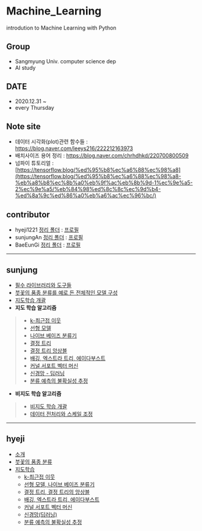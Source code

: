 # Machine_Learning
introdution to Machine Learning with Python

## Group
+ Sangmyung Univ. computer science dep
+ AI study 

## DATE
  - 2020.12.31 ~
  - every Thursday
 
## Note site
- 데이터 시각화(plot)관련 함수들 : https://blog.naver.com/leeys216/222212163973
- 배치사이즈 용어 정리 : https://blog.naver.com/chrhdhkd/220700800509
- 넘파이 튜토리얼 : [https://tensorflow.blog/%ed%95%b8%ec%a6%88%ec%98%a8](https://tensorflow.blog/%ed%95%b8%ec%a6%88%ec%98%a8-%eb%a8%b8%ec%8b%a0%eb%9f%ac%eb%8b%9d-1%ec%9e%a5-2%ec%9e%a5/%eb%84%98%ed%8c%8c%ec%9d%b4-%ed%8a%9c%ed%86%a0%eb%a6%ac%ec%96%bc/)
## contributor
+ hyeji1221 [정리 폴더](https://github.com/sunjungAn/Machine_Learning/tree/master/hyejiLim) : [프로필](https://github.com/hyeji1221)
+ sunjungAn [정리 폴더](https://github.com/sunjungAn/Machine_Learning/tree/master/sunjungAn) : [프로필](https://github.com/sunjungAn)
+ BaeEunGi [정리 폴더](https://github.com/sunjungAn/Machine_Learning/tree/master/BaeEunGi) : [프로필](https://github.com/BaeEunGi)

---------------------------------------------------------------------------------------------------------------------------------------------------------



## sunjung

+ [필수 라이브러리와 도구들](https://github.com/sunjungAn/Machine_Learning/blob/master/sunjungAn/%ED%95%84%EC%88%98%20%EB%9D%BC%EC%9D%B4%EB%B8%8C%EB%9F%AC%EB%A6%AC%EC%99%80%20%EB%8F%84%EA%B5%AC%EB%93%A4.md)
+ [붓꽃의 품종 분류를 예로 든 전체적인 모델 구성](https://github.com/sunjungAn/Machine_Learning/blob/master/sunjungAn/%EB%B6%93%EA%BD%83%EC%9D%98%20%ED%92%88%EC%A2%85%20%EB%B6%84%EB%A5%98%EB%A5%BC%20%EC%98%88%EB%A1%9C%20%EB%93%A0%20%EC%A0%84%EC%B2%B4%EC%A0%81%EC%9D%B8%20%EB%AA%A8%EB%8D%B8%20%EA%B5%AC%EC%84%B1.ipynb)
+ [지도학습 개괄](https://github.com/sunjungAn/Machine_Learning/blob/master/sunjungAn/%EC%A7%80%EB%8F%84%20%ED%95%99%EC%8A%B5%20%EA%B0%9C%EA%B4%84.ipynb)
+ **지도 학습 알고리즘**
> + [k-최근접 이웃](https://github.com/sunjungAn/Machine_Learning/blob/master/sunjungAn/K-%EC%B5%9C%EA%B7%BC%EC%A0%91%20%EC%9D%B4%EC%9B%83.ipynb)
> + [선형 모델](https://github.com/sunjungAn/Machine_Learning/blob/master/sunjungAn/%EC%84%A0%ED%98%95%20%EB%AA%A8%EB%8D%B8.ipynb)
> + [나이브 베이즈 분류기](https://github.com/sunjungAn/Machine_Learning/blob/master/sunjungAn/%EB%82%98%EC%9D%B4%EB%B8%8C%20%EB%B2%A0%EC%9D%B4%EC%A6%88%20%EB%B6%84%EB%A5%98%EA%B8%B0.ipynb)
> + [결정 트리](https://github.com/sunjungAn/Machine_Learning/blob/master/sunjungAn/%EA%B2%B0%EC%A0%95%20%ED%8A%B8%EB%A6%AC.ipynb)
> + [결정 트리 앙상블](https://github.com/sunjungAn/Machine_Learning/blob/master/sunjungAn/%EA%B2%B0%EC%A0%95%20%ED%8A%B8%EB%A6%AC%EC%9D%98%20%EC%95%99%EC%83%81%EB%B8%94.ipynb)
> + [배깅, 엑스트라 트리, 에이다부스트](https://github.com/sunjungAn/Machine_Learning/blob/master/sunjungAn/%EB%B0%B0%EA%B9%85%2C%20%EC%97%91%EC%8A%A4%ED%8A%B8%EB%9D%BC%20%ED%8A%B8%EB%A6%AC%2C%20%EC%97%90%EC%9D%B4%EB%8B%A4%EB%B6%80%EC%8A%A4%ED%8A%B8.ipynb)
> + [커널 서포트 벡터 머신](https://github.com/sunjungAn/Machine_Learning/blob/master/sunjungAn/%EC%BB%A4%EB%84%90%20%EC%84%9C%ED%8F%AC%ED%8A%B8%20%EB%B2%A1%ED%84%B0%20%EB%A8%B8%EC%8B%A0.ipynb)
> + [신경망 - 딥러닝](https://github.com/sunjungAn/Machine_Learning/blob/master/sunjungAn/%EC%8B%A0%EA%B2%BD%EB%A7%9D(%EB%94%A5%EB%9F%AC%EB%8B%9D).ipynb)
> + [분류 예측의 불확실성 추정](https://github.com/sunjungAn/Machine_Learning/blob/master/sunjungAn/%EB%B6%84%EB%A5%98%20%EC%98%88%EC%B8%A1%EC%9D%98%20%EB%B6%88%ED%99%95%EC%8B%A4%EC%84%B1%20%EC%B6%94%EC%A0%95.ipynb)
+ **비지도 학습 알고리즘**
> + [비지도 학습 개괄](https://github.com/sunjungAn/Machine_Learning/blob/master/sunjungAn/%EB%B9%84%EC%A7%80%EB%8F%84%20%ED%95%99%EC%8A%B5%20%EA%B0%9C%EA%B4%84.ipynb)
> + [데이터 전처리와 스케일 조정](https://github.com/sunjungAn/Machine_Learning/blob/master/sunjungAn/%EB%8D%B0%EC%9D%B4%ED%84%B0%20%EC%A0%84%EC%B2%98%EB%A6%AC%EC%99%80%20%EC%8A%A4%EC%BC%80%EC%9D%BC%20%EC%A1%B0%EC%A0%95.ipynb)
---------------------------------------------------------------------------------------------------------------------

## hyeji
+ [소개](https://github.com/sunjungAn/Machine_Learning/blob/master/hyejiLim/%EC%86%8C%EA%B0%9C.md)
+ [붓꽃의 품종 분류](https://github.com/sunjungAn/Machine_Learning/blob/master/hyejiLim/chapter1%20%EB%B6%93%EA%BD%83%EC%9D%98%20%ED%92%88%EC%A2%85%20%EB%B6%84%EB%A5%98.ipynb)
+ [지도학습](https://github.com/sunjungAn/Machine_Learning/blob/master/hyejiLim/%EC%A7%80%EB%8F%84%ED%95%99%EC%8A%B5.md)
  + [k-최근접 이웃](https://github.com/sunjungAn/Machine_Learning/blob/master/hyejiLim/chapter2.3.2%20k-%EC%B5%9C%EA%B7%BC%EC%A0%91%20%EC%9D%B4%EC%9B%83.ipynb)
  + [선형 모델, 나이브 베이즈 분류기](https://github.com/sunjungAn/Machine_Learning/blob/master/hyejiLim/chapter2.3.3%20%EC%84%A0%ED%98%95%20%EB%AA%A8%EB%8D%B8%20%26%202.3.4%20%EB%82%98%EC%9D%B4%EB%B8%8C%20%EB%B2%A0%EC%9D%B4%EC%A6%88%20%EB%B6%84%EB%A5%98%EA%B8%B0.ipynb)
  + [결정 트리, 결정 트리의 앙상블](https://github.com/sunjungAn/Machine_Learning/blob/master/hyejiLim/chapter2.3.5%20%EA%B2%B0%EC%A0%95%ED%8A%B8%EB%A6%AC%20%26%202.3.6%20%EA%B2%B0%EC%A0%95%20%ED%8A%B8%EB%A6%AC%EC%9D%98%20%EC%95%99%EC%83%81%EB%B8%94.ipynb)
  + [배깅, 엑스트라 트리, 에이다부스트](https://github.com/sunjungAn/Machine_Learning/blob/master/hyejiLim/chapter2.3.7%20%EB%B0%B0%EA%B9%85%2C%20%EC%97%91%EC%8A%A4%ED%8A%B8%EB%9D%BC%20%ED%8A%B8%EB%A6%AC%2C%20%EC%97%90%EC%9D%B4%EB%8B%A4%EB%B6%80%EC%8A%A4%ED%8A%B8.ipynb)
  + [커널 서포트 벡터 머신](https://github.com/sunjungAn/Machine_Learning/blob/master/hyejiLim/chapter2.3.8%20%EC%BB%A4%EB%84%90%20%EC%84%9C%ED%8F%AC%ED%8A%B8%20%EB%B2%A1%ED%84%B0%20%EB%A8%B8%EC%8B%A0.ipynb)
  + [신경망(딥러닝)](https://github.com/sunjungAn/Machine_Learning/blob/master/hyejiLim/chapter2.3.9%20%EC%8B%A0%EA%B2%BD%EB%A7%9D(%EB%94%A5%EB%9F%AC%EB%8B%9D).ipynb)
  + [분류 예측의 불확실성 추정](https://github.com/sunjungAn/Machine_Learning/blob/master/hyejiLim/chapter2.4%20%EB%B6%84%EB%A5%98%20%EC%98%88%EC%B8%A1%EC%9D%98%20%EB%B6%88%ED%99%95%EC%8B%A4%EC%84%B1%20%EC%B6%94%EC%A0%95.ipynb)

